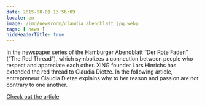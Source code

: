 ```yaml
---
date: 2015-08-01 13:56:09
locale: en
image: /img/newsroom/claudia_abendblatt.jpg.webp
tags: [ news ]
hideHeaderTitle: true
---
```


In the newspaper series of the Hamburger Abendblatt “Der Rote Faden” (“The Red Thread”), which symbolizes a connection between people who respect and appreciate each other. XING founder Lars Hinrichs has extended the red thread to Claudia Dietze. In the following article, entrepreneur Claudia Dietze explains why to her reason and passion are not contrary to one another.

[Check out the article](http://www.abendblatt.de/hamburg/persoenlich/article205527325/Claudia-Dietze-die-charmante-Mrs-Perfect.html)